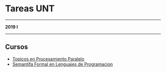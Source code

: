 # Tareas UNT
___
**2019 I**
___
## Cursos

 * [Topicos en Procesamiento Paralelo](Pro_paralela/readme)
 * [Semantifa Formal en Lenguajes de Programacion]( Semantica_formal/readme)
